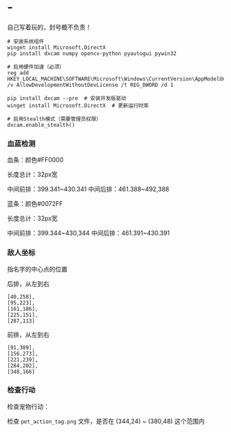 # -

自己写着玩的，封号概不负责！

```
# 安装系统组件
winget install Microsoft.DirectX
pip install dxcam numpy opencv-python pyautogui pywin32

# 启用硬件加速（必须）
reg add HKEY_LOCAL_MACHINE\SOFTWARE\Microsoft\Windows\CurrentVersion\AppModelUnlock /v AllowDevelopmentWithoutDevLicense /t REG_DWORD /d 1
```

```
pip install dxcam --pre  # 安装开发版驱动
winget install Microsoft.DirectX  # 更新运行时库

# 启用Stealth模式（需要管理员权限）
dxcam.enable_stealth()
```

### 血蓝检测

血条：颜色#FF0000

长度总计：32px宽

中间前排：399.341~430.341
中间后排：461.388~492,388

蓝条：颜色#0072FF

长度总计：32px宽

中间前排：399.344~430,344
中间后排：461.391~430.391

### 敌人坐标

指名字的中心点的位置

后排，从左到右

```
[40,258],
[95,223],
[161,186],
[225,151],
[287,113]
```

前排，从左到右

```
[91,309],
[156,273],
[221,239],
[284,202],
[348,166]
```

### 检查行动

检查宠物行动：

检查 ``pet_action_tag.png`` 文件，是否在 (344,24) ~ (380,48) 这个范围内